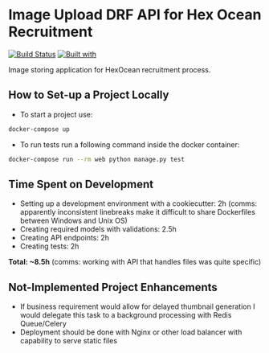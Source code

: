 # Image Upload DRF API for Hex Ocean Recruitment

[![Build Status](https://travis-ci.org/sunnyfloyd/hexocean_image_upload.svg?branch=master)](https://travis-ci.org/sunnyfloyd/hexocean_image_upload)
[![Built with](https://img.shields.io/badge/Built_with-Cookiecutter_Django_Rest-F7B633.svg)](https://github.com/agconti/cookiecutter-django-rest)

Image storing application for HexOcean recruitment process.
 

## How to Set-up a Project Locally

- To start a project use:
```bash
docker-compose up
```

- To run tests run a following command inside the docker container:

```bash
docker-compose run --rm web python manage.py test
```

## Time Spent on Development

- Setting up a development environment with a cookiecutter: 2h (comms: apparently inconsistent linebreaks make it difficult to share Dockerfiles between Windows and Unix OS)
- Creating required models with validations: 2.5h
- Creating API endpoints: 2h
- Creating tests: 2h

**Total: ~8.5h** (comms: working with API that handles files was quite specific)

## Not-Implemented Project Enhancements

- If business requirement would allow for delayed thumbnail generation I would delegate this task to a background processing with Redis Queue/Celery
- Deployment should be done with Nginx or other load balancer with capability to serve static files
